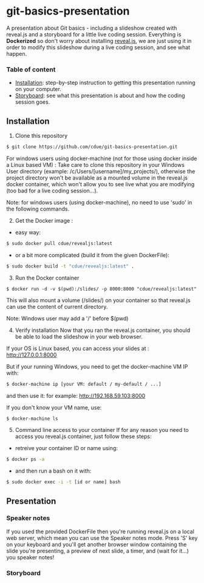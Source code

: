 # git-basics-presentation

A presentation about Git basics - including a slideshow created with reveal.js and a storyboard for a little live coding session.
Everything is **Dockerized** so don't worry about installing [reveal.js](http://lab.hakim.se/reveal-js), we are just using it in order to modify this slideshow during a live coding session, and see what happen.

### Table of content
- [Installation](#installation): step-by-step instruction to getting this presentation running on your computer.
- [Storyboard](#storyboard): see what this presentation is about and how the coding session goes.

## Installation

1. Clone this repository
```sh
$ git clone https://github.com/cdue/git-basics-presentation.git
```
For windows users using docker-machine (not for those using docker inside a Linux based VM) :
Take care to clone this repository in your Windows User directory (example: /c/Users/[username]/my_projects/), otherwise the project directory won't be available as a mounted volume in the reveal.js docker container, which won't allow you to see live what you are modifying (too bad for a live coding session...).

Note: for windows users (using docker-machine), no need to use 'sudo' in the following commands.

2. Get the Docker image :
* easy way:
```sh
$ sudo docker pull cdue/revealjs:latest
```

* or a bit more complicated (build it from the given DockerFile):
```sh
$ sudo docker build -t "cdue/revealjs:latest" .
```

3. Run the Docker container
```
$ docker run -d -v $(pwd):/slides/ -p 8000:8000 "cdue/revealjs:latest"
```
This will also mount a volume (/slides/) on your container so that reveal.js can use the content of current directory.

Note: Windows user may add a '/' before $(pwd)

4. Verify installation
Now that you ran the reveal.js container, you should be able to load the slideshow in your web browser.

If your OS is Linux based, you can access your slides at :
http://127.0.0.1:8000

But if your running Windows, you need to get the docker-machine VM IP with:
```sh
$ docker-machine ip [your VM: default / my-default / ...]
```
and then use it:
for example:
http://192.168.59.103:8000

If you don't know your VM name, use:
```sh
$ docker-machine ls
```
5. Command line access to your container
If for any reason you need to access you reveal.js container, just follow these steps:
- retreive your container ID or name using:
```sh
$ docker ps -a
```
- and then run a bash on it with:
```sh
$ sudo docker exec -i -t [id or name] bash
```

## Presentation

### Speaker notes
If you used the provided DockerFile then you're running reveal.js on a local web server, which mean you can use the Speaker notes mode.
Press 'S' key on your keyboard and you'll get another browser window containing the slide you're presenting, a preview of next slide, a timer, and (wait for it...) you speaker notes!

### Storyboard
